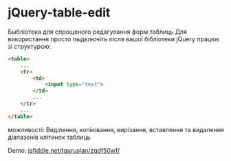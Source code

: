 # jQuery-table-edit
Быбліотека для спрощеного редагування форм таблиць
Для використання просто пыдключіть після вашої бібліотеки jQuery працює зі структурою:
````html
<table>
    ...
    <tr>
        <td>
            <input type="text">
        </td>
        ...
    </tr>
    ...
</table>
````
можливості:
Виділення, копіювання, вирізання, вставлення та видалення діапазонів клітинок таблиць

Demo: <a href="https://jsfiddle.net/tguruslan/zqdf50wf/4/">jsfiddle.net/tguruslan/zqdf50wf/</a>

<frame width="100%" height="300" src="//jsfiddle.net/tguruslan/zqdf50wf/5/embedded/js,html,result/dark/" allowpaymentrequest allowfullscreen="allowfullscreen" frameborder="0"></frame>
